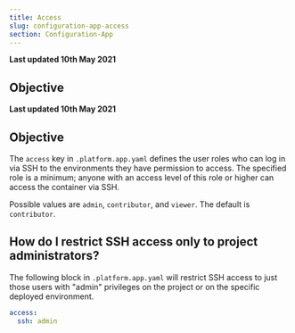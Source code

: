 ```yaml
---
title: Access
slug: configuration-app-access
section: Configuration-App
---
```


**Last updated 10th May 2021**



## Objective  

**Last updated 10th May 2021**



## Objective  

The `access` key in `.platform.app.yaml` defines the user roles who can log in via SSH to the environments they have permission to access.  The specified role is a minimum; anyone with an access level of this role or higher can access the container via SSH.

Possible values are `admin`, `contributor`, and `viewer`.  The default is `contributor`.

## How do I restrict SSH access only to project administrators?

The following block in `.platform.app.yaml` will restrict SSH access to just those users with "admin" privileges on the project or on the specific deployed environment.

```yaml
access:
  ssh: admin
```
